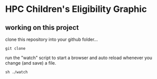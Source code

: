 # HPC Children's Eligibility Graphic

## working on this project

clone this repository into your github folder...
```shell
git clone
```

run the "watch" script to start a browser and auto reload whenever you change (and save) a file.
```shell
sh ./watch
```

